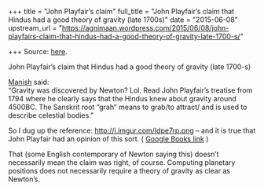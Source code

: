 +++
title = "John Playfair’s claim"
full_title = "John Playfair’s claim that Hindus had a good theory of gravity (late 1700s)"
date = "2015-06-08"
upstream_url = "https://agnimaan.wordpress.com/2015/06/08/john-playfairs-claim-that-hindus-had-a-good-theory-of-gravity-late-1700-s/"

+++
Source: [here](https://agnimaan.wordpress.com/2015/06/08/john-playfairs-claim-that-hindus-had-a-good-theory-of-gravity-late-1700-s/).

John Playfair’s claim that Hindus had a good theory of gravity (late 1700-s)

[Manish](https://www.facebook.com/manish.pandit.5209/posts/10207016749634677)
said:  
“Gravity was discovered by Newton? Lol. Read John Playfair’s treatise
from 1794 where he clearly says that the Hindus knew about gravity
around 4500BC. The Sanskrit root “grah” means to grab/to attract/ and is
used to describe celestial bodies.”

So I dug up the reference: <http://i.imgur.com/Idpe7rp.png> – and it is
true that John Playfair had an opinion of this sort. ( [Google Books
link](https://books.google.com/books?id=1cgEAAAAYAAJ&pg=PA141&lpg=PA141&dq=John+Playfair+gravity+India&source=bl&ots=T0mxUkhM2X&sig=3B-N9cH6CqoZWyCY9rWemhBM_AY&hl=sa&sa=X&ei=v691Ve2cN4e5yQT57qvICw&ved=0CD4Q6AEwCA#v=onepage&q=John%20Playfair%20gravity%20India&f=false)
)

That (some English contemporary of Newton saying this) doesn’t
necessarily mean the claim was right, of course. Computing planetary
positions does not necessarily require a theory of gravity as clear as
Newton’s.

